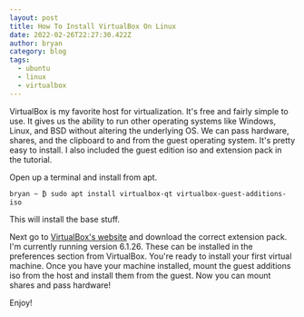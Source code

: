 ```yaml
---
layout: post
title: How To Install VirtualBox On Linux
date: 2022-02-26T22:27:30.422Z
author: bryan
category: blog
tags:
  - ubuntu
  - linux
  - virtualbox
---
```

VirtualBox is my favorite host for virtualization. It's free and fairly simple to use. It gives us the ability to run other operating systems like Windows, Linux, and BSD without altering the underlying OS. We can pass hardware, shares, and the clipboard to and from the guest operating system. It's pretty easy to install. I also included the guest edition iso and extension pack in the tutorial.

Open up a terminal and install from apt.

```
bryan ~ ₿ sudo apt install virtualbox-qt virtualbox-guest-additions-iso
```

This will install the base stuff.

Next go to [VirtualBox's website](https://www.virtualbox.org/wiki/Download_Old_Builds_6_1) and download the correct extension pack. I'm currently running version 6.1.26. These can be installed in the preferences section from VirtualBox. You're ready to install your first virtual machine. Once you have your machine installed, mount the guest additions iso from the host and install them from the guest. Now you can mount shares and pass hardware!

Enjoy!